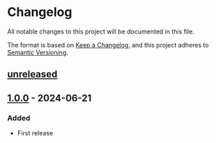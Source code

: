 # Changelog

All notable changes to this project will be documented in this file.

The format is based on [Keep a Changelog](https://keepachangelog.com/en/1.0.0/),
and this project adheres to [Semantic Versioning](https://semver.org/spec/v2.0.0.html).

## [unreleased]

## [1.0.0] - 2024-06-21

### Added

- First release

[unreleased]: https://github.com/cthing/gradle-build-constants/compare/1.0.0...HEAD
[1.0.0]: https://github.com/cthing/gradle-build-constants/releases/tag/1.0.0
